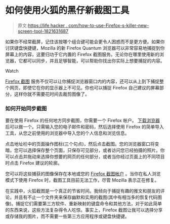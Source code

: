 # 如何使用火狐的黑仔新截图工具

> 原文:[https://life hacker . com/how-to-use-Firefox-s-killer-new-screen-tool-1821631687](https://lifehacker.com/how-to-use-firefox-s-killer-new-screenshot-tool-1821631687)

如果你不经常截屏，记住该按哪个组合键可能会更令人困惑而不是更方便。如果你讨厌键盘快捷键，Mozilla 的新 Firefox Quantum 浏览器可以非常容易地捕捉到你屏幕上的内容，这要归功于它内置的 Firefox 截图服务。无论你在哪里使用新的浏览器，它都可以同步，并且足够智能，可以帮助你找出你实际上想要捕捉的内容。

Watch

[Firefox 截图](https://screenshots.firefox.com/#) 服务不仅可以让你捕捉浏览器窗口内的内容，还可以从上到下捕捉整个网页，即使它在你的显示器上不可见。你也可以捕捉 Firefox 自己建议的屏幕部分，这样你就不需要花时间去裁剪图像了。

### **如何开始同步截图**

要在使用 Firefox 的任何地方同步截图，你需要一个 Firefox 帐户。 [下载浏览器](https://lifehacker.com/why-you-should-check-out-the-new-firefox-quantum-browse-1820430885) 后可以做一个。只需输入您的电子邮件和密码，然后选择使用 Firefox 的简单导入工具，从您之前使用的浏览器中导入您的个人信息和浏览信息。

点击地址栏中的页面操作图标(三个句点)，然后点击截图。您的浏览器窗口将变暗，您可以选择保存整个页面，只保存可见部分，或者访问您已经拍摄的照片。你可以点击并拖动来选择你想要的网页的任何部分，或者当你经过页面上的不同项目时点击 Firefox 建议的轮廓。

您可以将这些捕获的图像保存在本地或您的 [Firefox 截图帐户](https://screenshots.firefox.com/shots) 。当你在私人浏览模式下使用 Firefox 时，截图工具目前无法工作，尽管 Mozilla 表示正在修复。

在实践中，火狐截图是一个真正的节省时间。我倾向于捕捉有趣的推文和朋友的评论，并且有不止一个文件夹来保存幽默和实用的截图(其中有相当多的恢复代码图像)。捕捉它们需要第三方软件、重新映射的键盘命令和其他方法，对于如此简单的东西来说，这些方法复杂得令人吃惊。事实上，Firefox 截图让我可以选择分享或存储我的图片，而不需要一些第三方应用程序或键盘快捷键。